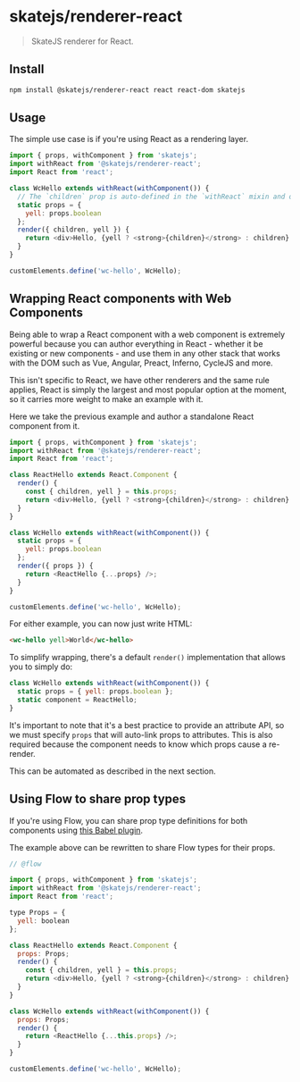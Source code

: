 # skatejs/renderer-react

> SkateJS renderer for React.

## Install

```sh
npm install @skatejs/renderer-react react react-dom skatejs
```

## Usage

The simple use case is if you're using React as a rendering layer.

```js
import { props, withComponent } from 'skatejs';
import withReact from '@skatejs/renderer-react';
import React from 'react';

class WcHello extends withReact(withComponent()) {
  // The `children` prop is auto-defined in the `withReact` mixin and outputs a <slot />
  static props = {
    yell: props.boolean
  };
  render({ children, yell }) {
    return <div>Hello, {yell ? <strong>{children}</strong> : children}!</div>;
  }
}

customElements.define('wc-hello', WcHello);
```

## Wrapping React components with Web Components

Being able to wrap a React component with a web component is extremely powerful
because you can author everything in React - whether it be existing or new
components - and use them in any other stack that works with the DOM such as
Vue, Angular, Preact, Inferno, CycleJS and more.

This isn't specific to React, we have other renderers and the same rule applies,
React is simply the largest and most popular option at the moment, so it carries
more weight to make an example with it.

Here we take the previous example and author a standalone React component from
it.

```js
import { props, withComponent } from 'skatejs';
import withReact from '@skatejs/renderer-react';
import React from 'react';

class ReactHello extends React.Component {
  render() {
    const { children, yell } = this.props;
    return <div>Hello, {yell ? <strong>{children}</strong> : children}!</div>;
  }
}

class WcHello extends withReact(withComponent()) {
  static props = {
    yell: props.boolean
  };
  render({ props }) {
    return <ReactHello {...props} />;
  }
}

customElements.define('wc-hello', WcHello);
```

For either example, you can now just write HTML:

```html
<wc-hello yell>World</wc-hello>
```

To simplify wrapping, there's a default `render()` implementation that allows
you to simply do:

```js
class WcHello extends withReact(withComponent()) {
  static props = { yell: props.boolean };
  static component = ReactHello;
}
```

It's important to note that it's a best practice to provide an attribute API, so
we must specify `props` that will auto-link props to attributes. This is also
required because the component needs to know which props cause a re-render.

This can be automated as described in the next section.

## Using Flow to share prop types

If you're using Flow, you can share prop type definitions for both components
using
[this Babel plugin](https://github.com/skatejs/babel-plugin-transform-skate-flow-props).

The example above can be rewritten to share Flow types for their props.

```js
// @flow

import { props, withComponent } from 'skatejs';
import withReact from '@skatejs/renderer-react';
import React from 'react';

type Props = {
  yell: boolean
};

class ReactHello extends React.Component {
  props: Props;
  render() {
    const { children, yell } = this.props;
    return <div>Hello, {yell ? <strong>{children}</strong> : children}!</div>;
  }
}

class WcHello extends withReact(withComponent()) {
  props: Props;
  render() {
    return <ReactHello {...this.props} />;
  }
}

customElements.define('wc-hello', WcHello);
```
